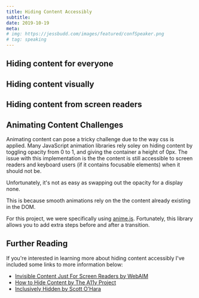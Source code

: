 ```yaml
---
title: Hiding Content Accessibly
subtitle: 
date: 2019-10-19
meta: 
# img: https://jessbudd.com/images/featured/confSpeaker.png
# tag: speaking
---
```


## Hiding content for everyone

## Hiding content visually

## Hiding content from screen readers



## Animating Content Challenges

Animating content can pose a tricky challenge due to the way css is applied. Many JavaScript animation libraries rely soley on hiding content by toggling opacity from 0 to 1, and giving the container a height of 0px. The issue with this implementation is the the content is still accessible to screen readers and keyboard users (if it contains focusable elements) when it should not be. 

Unfortunately, it's not as easy as swapping out the opacity for a display none. 

This is because smooth animations rely on the the content already existing in the DOM.

For this project, we were specifically using [anime.js](). Fortunately, this library allows you to add extra steps before and after a transition.  


## Further Reading

If you're interested in learning more about hiding content accessibly I've included some links to more information below:

- [Invisible Content Just For Screen Readers by WebAIM](https://webaim.org/techniques/css/invisiblecontent/)
- [How to Hide Content by The A11y Project](https://a11yproject.com/posts/how-to-hide-content/)
- [Inclusively Hidden by Scott O'Hara](https://www.scottohara.me/blog/2017/04/14/inclusively-hidden.html)


